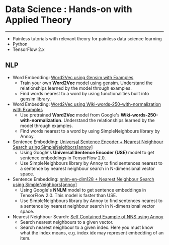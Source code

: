 # Data Science : Hands-on with Applied Theory
---

- Painless tutorials with relevant theory for painless data science learning
- Python
- TensorFlow 2.x

## NLP
- Word Embedding: [Word2Vec using Gensim with Examples](https://github.com/silpara/data-science/blob/master/word2vec/Word2Vec%20using%20Gensim.ipynb)
  - Train your own **Word2Vec** model using gensim. Understand the relationships learned by the model through examples.
  - Find words nearest to a word by using functionalities built into gensim library.
- Word Embedding: [Word2Vec using Wiki-words-250-with-normalization with Examples](https://github.com/silpara/data-science/blob/master/word2vec-Wiki-words-250-with-normalization/word2vec-Wiki-words-250-with-normalization.ipynb)
  - Use pretrained **Word2Vec** model from Google's **Wiki-words-250-with-normalization**. Understand the relationships learned by the model through examples.
  - Find words nearest to a word by using SimpleNeighbours library by Annoy.
- Sentence Embedding: [Universal Sentence Encoder + Nearest Neighbour Search using SimpleNeighbors[annoy]](https://github.com/silpara/data-science/blob/master/universal-sentence-encoder/Universal%20Sentence%20Encoder%20%2B%20Nearest%20Neighbour%20Search%20using%20SimpleNeighbors%5Bannoy%5D.ipynb)
  - Using Google's **Universal Sentence Encoder (USE)** model to get sentence embeddings in TensorFlow 2.0. 
  - Use SimpleNeighbours library by Annoy to find sentences nearest to a sentence by nearest neighbour search in N-dimensional vector space.
- Sentence Embedding: [nnlm-en-dim128 + Nearest Neighbour Search using SimpleNeighbors[annoy]](https://github.com/silpara/data-science/blob/master/nnlm-en-dim128/nnlm-en-dim128%20%2B%20Nearest%20Neighbour%20Search%20using%20SimpleNeighbors%5Bannoy%5D.ipynb)
  - Using Google's **NNLM** model to get sentence embeddings in TensorFlow 2.0. This model is faster than USE.
  - Use SimpleNeighbours library by Annoy to find sentences nearest to a sentence by nearest neighbour search in N-dimensional vector space.
- Nearest Neighbour Search: [Self Contained Example of NNS using Annoy](https://github.com/silpara/data-science/blob/master/nearest-neighbour-search/self_contained_annoy_example.ipynb)
  - Search nearest neighbours to a given vector.
  - Search nearest neighbour to a given index. Here you must know what the index means, e.g. index idx may represent embedding of an item.

